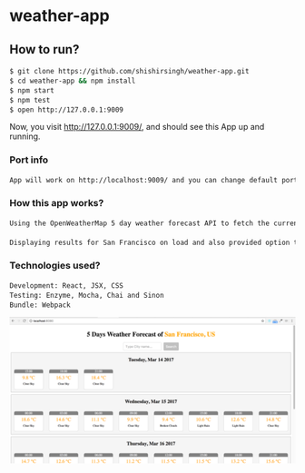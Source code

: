 # weather-app

## How to run?

```bash
$ git clone https://github.com/shishirsingh/weather-app.git
$ cd weather-app && npm install
$ npm start
$ npm test
$ open http://127.0.0.1:9009
```

Now, you visit http://127.0.0.1:9009/, and should see this App up and running.

### Port info

```bash
App will work on http://localhost:9009/ and you can change default port in webpack.config.js file
```

### How this app works?

```bash
Using the OpenWeatherMap 5 day weather forecast API to fetch the current 5 day weather forecast. Displaying weather data for every 3 hours.

Displaying results for San Francisco on load and also provided option to search weather on the basis of city as well. When submit, user will get 5 days forecast for entered city.

```

### Technologies used?

```bash
Development: React, JSX, CSS
Testing: Enzyme, Mocha, Chai and Sinon
Bundle: Webpack
```

![weather-app](/screenshot/weather-app.png?raw=true "Weather App")
